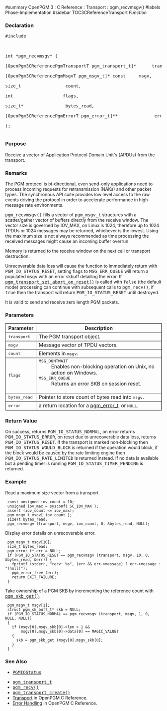 ﻿#summary OpenPGM 3 : C Reference : Transport : pgm\_recvmsgv()
#labels Phase-Implementation
#sidebar TOC3CReferenceTransport
_Function_
### Declaration ###
<pre>
#include <pgm/pgm.h><br>
<br>
int *pgm_recvmsgv* (<br>
[OpenPgm3CReferencePgmTransportT pgm_transport_t]*      transport,<br>
[OpenPgm3CReferencePgmMsgvT pgm_msgv_t]* const     msgv,<br>
size_t                 count,<br>
int                   flags,<br>
size_t*                bytes_read,<br>
[OpenPgm3CReferencePgmErrorT pgm_error_t]**              error<br>
);<br>
</pre>

### Purpose ###
Receive a vector of Application Protocol Domain Unit's (APDUs) from the transport.

### Remarks ###
The PGM protocol is bi-directional, even send-only applications need to process incoming requests for retransmission (NAKs) and other packet types.  The synchronous API suite provides low level access to the raw events driving the protocol in order to accelerate performance in high message rate environments.

<tt>pgm_recvmsgv()</tt> fills a vector of <tt>pgm_msgv_t</tt> structures with a scatter/gather vector of buffers directly from the receive window.  The vector size is governed by IOV\_MAX, on Linux is 1024, therefore up to 1024 TPDUs or 1024 messages may be returned, whichever is the lowest.  Using the maximum size is not always recommended as time processing the received messages might cause an incoming buffer overrun.

Memory is returned to the receive window on the next call or transport destruction.

Unrecoverable data loss will cause the function to immediately return with <tt>PGM_IO_STATUS_RESET</tt>, setting flags to <tt>MSG_ERR_QUEUE</tt> will return a populated <tt>msgv</tt> with an error skbuff detailing the error.  If <tt><a href='OpenPgm3CReferencePgmTransportSetAbortOnReset.md'>pgm_transport_set_abort_on_reset()</a></tt> is called with <tt>false</tt> (the default mode) processing can continue with subsequent calls to <tt>pgm_recv()</tt>, if <tt>true</tt> then the transport will return <tt>PGM_IO_STATUS_RESET</tt> until destroyed.

It is valid to send and receive zero length PGM packets.

### Parameters ###

<table cellpadding='5' border='1' cellspacing='0'>
<tr>
<th>Parameter</th>
<th>Description</th>
</tr>
<tr>
<td><tt>transport</tt></td>
<td>The PGM transport object.</td>
</tr><tr>
<td><tt>msgv</tt></td>
<td>Message vector of TPDU vectors.</td>
</tr><tr>
<td><tt>count</tt></td>
<td>Elements in <tt>msgv</tt>.</td>
</tr><tr>
<td><tt>flags</tt></td>
<td>
<dl><dt><tt>MSG_DONTWAIT</tt></dt><dd>Enables non-blocking operation on Unix, no action on Windows.<br>
</dd><dt><tt>MSG_ERR_QUEUE</tt></dt><dd>Returns an error SKB on session reset.</dd></dl></td>
</tr><tr>
<td><tt>bytes_read</tt></td>
<td>Pointer to store count of bytes read into <tt>msgv</tt>.</td>
</tr><tr>
</tr><tr>
<td><tt>error</tt></td>
<td>a return location for a <a href='OpenPgm3CReferencePgmErrorT.md'>pgm_error_t</a>, or <tt>NULL</tt>.</td>
</tr>
</table>

### Return Value ###
On success, returns <tt>PGM_IO_STATUS_NORMAL</tt>, on error returns <tt>PGM_IO_STATUS_ERROR</tt>, on reset due to unrecoverable data loss, returns <tt>PGM_IO_STATUS_RESET</tt>.  If the transport is marked non-blocking then <tt>PGM_IO_STATUS_WOULD_BLOCK</tt> is returned if the operation would block, if the block would be caused by the rate limiting engine then <tt>PGM_IO_STATUS_RATE_LIMITED</tt> is returned instead.  If no data is available but a pending timer is running <tt>PGM_IO_STATUS_TIMER_PENDING</tt> is returned.

### Example ###
Read a maximum size vector from a transport.

```
 const unsigned iov_count = 10;
 unsigned iov_max = sysconf( SC_IOV_MAX );
 assert (iov_count <= iov_max);
 pgm_msgv_t msgv[ iov_count ];
 size)t bytes_read;
 pgm_recvmsgv (transport, msgv, iov_count, 0, &bytes_read, NULL);
```

Display error details on unrecoverable error.

```
 pgm_msgv_t msgv[10];
 size_t bytes_read;
 pgm_error_t* err = NULL;
 if (PGM_IO_STATUS_RESET == pgm_recvmsgv (transport, msgv, 10, 0, &bytes_read, &err)) {
   fprintf (stderr, "recv: %s", (err && err->message) ? err->message : "(null)");
   pgm_error_free (err);
   return EXIT_FAILURE;
 }
```

Take ownership of a PGM SKB by incrementing the reference count with <tt><a href='OpenPgm3CReferencePgmAllocSkb.md'>pgm_skb_get()</a></tt>.

```
 pgm_msgv_t msgv[1];
 struct pgm_sk_buff_t* skb = NULL;
 if (PGM_IO_STATUS_NORMAL == pgm_recvmsgv (transport, msgv, 1, 0, NULL, NULL))
 {
   if (msgv[0].msgv_skb[0]->len > 1 &&
       msgv[0].msgv_skb[0]->data[0] == MAGIC_VALUE)
   {
     skb = pgm_skb_get (msgv[0].msgv_skb[0];
   }
 }
```

### See Also ###
  * <tt><a href='OpenPgm3CReferencePgmIoStatus.md'>PGMIOStatus</a></tt><br>
<ul><li><tt><a href='OpenPgm3CReferencePgmTransportT.md'>pgm_transport_t</a></tt><br>
</li><li><tt><a href='OpenPgm3CReferencePgmRecv.md'>pgm_recv()</a></tt><br>
</li><li><tt><a href='OpenPgm3CReferencePgmTransportCreate.md'>pgm_transport_create()</a></tt><br>
</li><li><a href='OpenPgm3CReferenceTransport.md'>Transport</a> in OpenPGM C Reference.<br>
</li><li><a href='OpenPgm3CReferenceErrorHandling.md'>Error Handling</a> in OpenPGM C Reference.